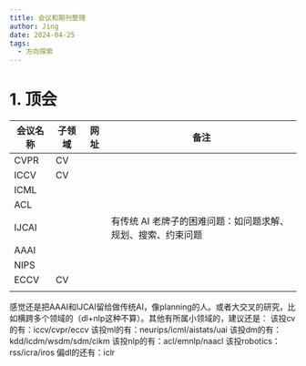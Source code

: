 ```yaml
---
title: 会议和期刊整理
author: Jing
date: 2024-04-25
tags:
  - 方向探索
---
```

# 1. 顶会

| 会议名称  | 子领域 | 网址  | 备注                               |
| ----- | --- | --- | -------------------------------- |
| CVPR  | CV  |     |                                  |
| ICCV  | CV  |     |                                  |
| ICML  |     |     |                                  |
| ACL   |     |     |                                  |
| IJCAI |     |     | 有传统 AI 老牌子的困难问题：如问题求解、规划、搜索、约束问题 |
| AAAI  |     |     |                                  |
| NIPS  |     |     |                                  |
| ECCV  | CV  |     |                                  |
|       |     |     |                                  |
感觉还是把AAAI和IJCAI留给做传统AI，像planning的人。或者大交叉的研究，比如横跨多个领域的（dl+nlp这种不算）。其他有所属小领域的，建议还是：
该投cv的有：iccv/cvpr/eccv
该投ml的有：neurips/icml/aistats/uai
该投dm的有：kdd/icdm/wsdm/sdm/cikm
该投nlp的有：acl/emnlp/naacl
该投robotics：rss/icra/iros
偏dl的还有：iclr

